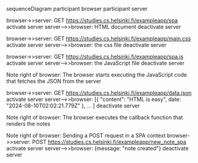 sequenceDiagram
participant browser
participant server

browser->>server: GET https://studies.cs.helsinki.fi/exampleapp/spa
activate server
server-->>browser: HTML document
deactivate server

browser->>server: GET https://studies.cs.helsinki.fi/exampleapp/main.css
activate server
server-->>browser: the css file
deactivate server

browser->>server: GET https://studies.cs.helsinki.fi/exampleapp/spa.js
activate server
server-->>browser: the JavaScript file
deactivate server

Note right of browser: The browser starts executing the JavaScript code that fetches the JSON from the server

browser->>server: GET https://studies.cs.helsinki.fi/exampleapp/data.json
activate server
server-->>browser: [{ "content": "HTML is easy",  date: "2024-08-10T02:02:21.779Z" }, ... ]
deactivate server

Note right of browser: The browser executes the callback function that renders the notes


Note right of browser: Sending a POST request in a SPA context
browser->>server: POST https://studies.cs.helsinki.fi/exampleapp/new_note_spa
activate server
server-->>browser: {message: "note created"}
deactivate server

    